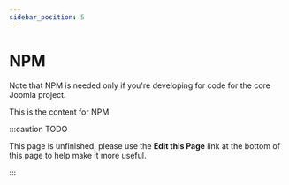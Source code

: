 ```yaml
---
sidebar_position: 5
---
```

NPM
=======================
Note that NPM is needed only if you're developing for code for the core Joomla project.

This is the content for NPM

:::caution TODO

This page is unfinished, please use the **Edit this Page** link at the bottom of this page to help make it more useful.

:::
